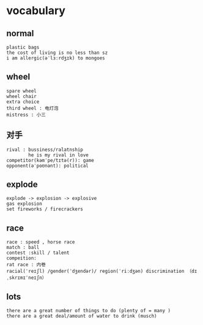 # vocabulary

## normal
```
plastic bags
the cost of living is no less than sz 
i am allergic(əˈlɜːrdʒɪk) to mongoes 
```

## wheel
```
spare wheel 
wheel chair
extra choice 
third wheel : 电灯泡
mistress : 小三
```

## 对手
```
rival : bussiness/ralatnship  
        he is my rival in love 
competitor(kəmˈpe/tɪtə(r)): game    
opponent(əˈpoʊnənt): political 
```

## explode
```
explode -> explosion -> explosive 
gas explosion 
set fireworks / firecrackers
```

## race 
```
race : speed , horse race
match : ball 
contest :skill / talent 
compeition: 
rat race : 内卷
racial(ˈreɪʃl) /gender(ˈdʒendər)/ region(ˈriːdʒən) discrimination （dɪˌskrɪmɪˈneɪʃn）
```

## lots
```
there are a great number of things to do (plenty of = many )
there are a great deal/amount of water to drink (musch)
```




